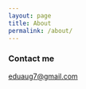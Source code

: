 ```yaml
---
layout: page
title: About
permalink: /about/
---
```


### Contact me

[eduaug7@gmail.com](eduaug7@gmail.com)
